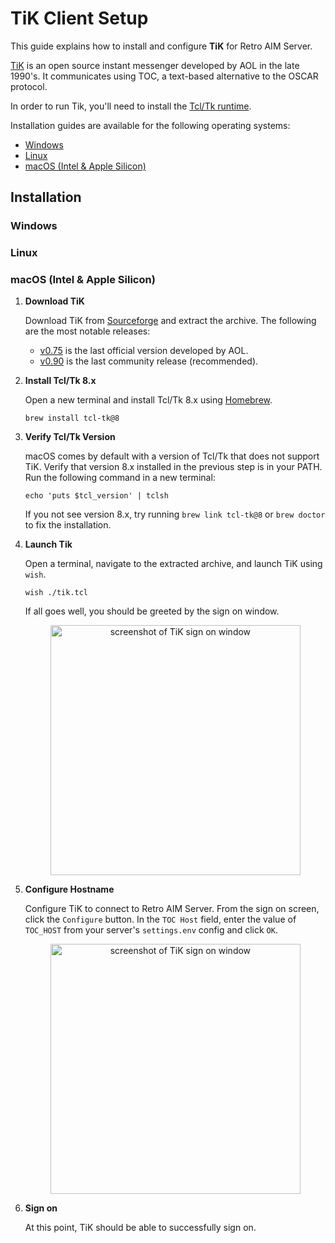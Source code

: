 # TiK Client Setup

This guide explains how to install and configure **TiK** for Retro AIM Server.

[TiK](https://en.wikipedia.org/wiki/TiK) is an open source instant messenger developed by AOL in the late 1990's. It
communicates using TOC, a text-based alternative to the OSCAR protocol.

In order to run Tik, you'll need to install the [Tcl/Tk runtime](https://www.tcl-lang.org/).

Installation guides are available for the following operating systems:

* [Windows](#windows)
* [Linux](#linux)
* [macOS (Intel & Apple Silicon)](#macos-intel--apple-silicon)

## Installation

### Windows

### Linux

### macOS (Intel & Apple Silicon)

1. **Download TiK**

   Download TiK from [Sourceforge](https://sourceforge.net/projects/tik/files/tik/) and extract the archive. The
   following are the most notable releases:

    - [v0.75](https://sourceforge.net/projects/tik/files/tik/0.75/) is the last official version developed by AOL.
    - [v0.90](https://sourceforge.net/projects/tik/files/tik/0.90/) is the last community release (recommended).

2. **Install Tcl/Tk 8.x**

   Open a new terminal and install Tcl/Tk 8.x using [Homebrew](https://brew.sh/).

    ```shell
   brew install tcl-tk@8
   ```

3. **Verify Tcl/Tk Version**

   macOS comes by default with a version of Tcl/Tk that does not support TiK. Verify that version 8.x installed in
   the previous step is in your PATH. Run the following command in a new terminal:

   ```shell
   echo 'puts $tcl_version' | tclsh
   ```

   If you not see version 8.x, try running `brew link tcl-tk@8` or `brew doctor` to fix the installation.

4. **Launch Tik**

   Open a terminal, navigate to the extracted archive, and launch TiK using `wish`.

   ```shell
   wish ./tik.tcl
   ```

   If all goes well, you should be greeted by the sign on window.

    <p align="center">
       <img width="400" alt="screenshot of TiK sign on window" src="https://github.com/user-attachments/assets/55b2d662-7ee8-4ec9-a49f-976799293bd7">
    </p>

5. **Configure Hostname**

   Configure TiK to connect to Retro AIM Server. From the sign on screen, click the `Configure` button. In the
   `TOC Host` field, enter the value of `TOC_HOST` from your server's `settings.env` config and click `OK`.

    <p align="center">
       <img width="400" alt="screenshot of TiK sign on window" src="https://github.com/user-attachments/assets/f2cdeede-2c0c-4c93-8dcc-335e6405ed6a">
    </p>

6. **Sign on**

   At this point, TiK should be able to successfully sign on.


